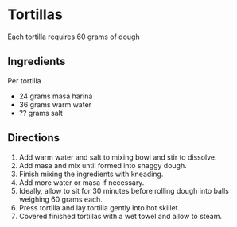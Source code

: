 # Tortillas

Each tortilla requires 60 grams of dough

## Ingredients
Per tortilla
- 24 grams masa harina
- 36 grams warm water 
- ?? grams salt

## Directions
1. Add warm water and salt to mixing bowl and stir to dissolve.
1. Add masa and mix until formed into shaggy dough.
2. Finish mixing the ingredients with kneading.
3. Add more water or masa if necessary.
5. Ideally, allow to sit for 30 minutes before rolling dough into balls weighing 60 grams each.
6. Press tortilla and lay tortilla gently into hot skillet. 
7. Covered finished tortillas with a wet towel and allow to steam. 
